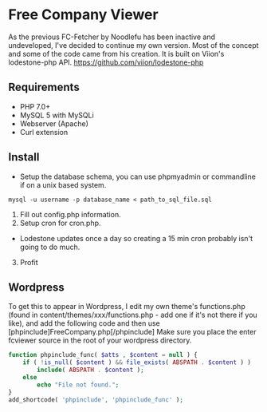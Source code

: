 # Free Company Viewer

As the previous FC-Fetcher by Noodlefu has been inactive and undeveloped, I've decided to continue my own version. Most of the concept and some of the code came from his creation.
It is built on Viion's lodestone-php API. https://github.com/viion/lodestone-php

## Requirements

* PHP 7.0+
* MySQL 5 with MySQLi
* Webserver (Apache)
* Curl extension

## Install

* Setup the database schema, you can use phpmyadmin or commandline if on a unix based system.
```
mysql -u username -p database_name < path_to_sql_file.sql
```

1. Fill out config.php information.
2. Setup cron for cron.php.
* Lodestone updates once a day so creating a 15 min cron probably isn't going to do much.
3. Profit

## Wordpress
 To get this to appear in Wordpress, I edit my own theme's functions.php (found in content/themes/xxx/functions.php - add one if it's not there if you like), and add the following code and then use [phpinclude]FreeCompany.php[/phpinclude]
 Make sure you place the enter fcviewer source in the root of your wordpress directory.

```php
function phpinclude_func( $atts , $content = null ) {
	if ( !is_null( $content ) && file_exists( ABSPATH . $content ) )
		include( ABSPATH . $content );
	else
		echo "File not found.";
}
add_shortcode( 'phpinclude', 'phpinclude_func' );
```